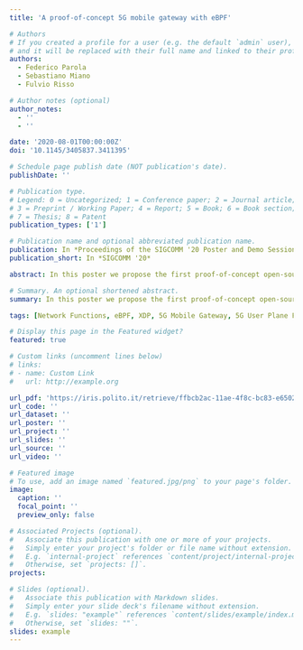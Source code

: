```yaml
---
title: 'A proof-of-concept 5G mobile gateway with eBPF'

# Authors
# If you created a profile for a user (e.g. the default `admin` user), write the username (folder name) here
# and it will be replaced with their full name and linked to their profile.
authors:
  - Federico Parola
  - Sebastiano Miano
  - Fulvio Risso

# Author notes (optional)
author_notes:
  - ''
  - ''

date: '2020-08-01T00:00:00Z'
doi: '10.1145/3405837.3411395'

# Schedule page publish date (NOT publication's date).
publishDate: ''

# Publication type.
# Legend: 0 = Uncategorized; 1 = Conference paper; 2 = Journal article;
# 3 = Preprint / Working Paper; 4 = Report; 5 = Book; 6 = Book section;
# 7 = Thesis; 8 = Patent
publication_types: ['1']

# Publication name and optional abbreviated publication name.
publication: In *Proceedings of the SIGCOMM '20 Poster and Demo Sessions*
publication_short: In *SIGCOMM '20*

abstract: In this poster we propose the first proof-of-concept open-source implementation of a 5G Mobile Gateway based on eBPF/XDP and present benchmarks that compare its performance with alternative technologies. We show how it outperforms other in-kernel solutions (e.g., OvS) and is comparable with DPDK-based platforms.

# Summary. An optional shortened abstract.
summary: In this poster we propose the first proof-of-concept open-source implementation of a 5G Mobile Gateway based on eBPF/XDP and present benchmarks that compare its performance with alternative technologies. We show how it outperforms other in-kernel solutions (e.g., OvS) and is comparable with DPDK-based platforms.

tags: [Network Functions, eBPF, XDP, 5G Mobile Gateway, 5G User Plane Function]

# Display this page in the Featured widget?
featured: true

# Custom links (uncomment lines below)
# links:
# - name: Custom Link
#   url: http://example.org

url_pdf: 'https://iris.polito.it/retrieve/ffbcb2ac-11ae-4f8c-bc83-e6502a951b23/author_A%20proof-of-concept%205G%20mobile%20gateway%20with%20eBPF.pdf'
url_code: ''
url_dataset: ''
url_poster: ''
url_project: ''
url_slides: ''
url_source: ''
url_video: ''

# Featured image
# To use, add an image named `featured.jpg/png` to your page's folder.
image:
  caption: ''
  focal_point: ''
  preview_only: false

# Associated Projects (optional).
#   Associate this publication with one or more of your projects.
#   Simply enter your project's folder or file name without extension.
#   E.g. `internal-project` references `content/project/internal-project/index.md`.
#   Otherwise, set `projects: []`.
projects:

# Slides (optional).
#   Associate this publication with Markdown slides.
#   Simply enter your slide deck's filename without extension.
#   E.g. `slides: "example"` references `content/slides/example/index.md`.
#   Otherwise, set `slides: ""`.
slides: example
---
```

